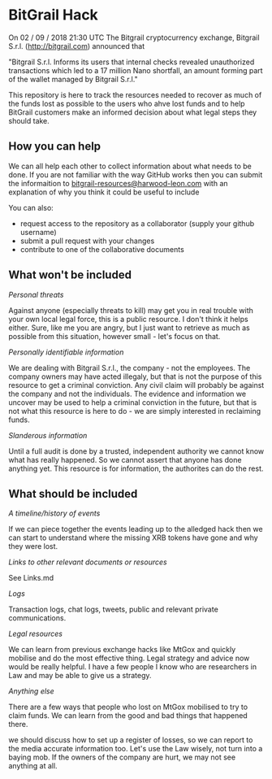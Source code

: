 # BitGrail Hack

On 02 / 09 / 2018 21:30 UTC The Bitgrail cryptocurrency exchange, Bitgrail S.r.l. (http://bitgrail.com) announced that  

"Bitgrail S.r.l. Informs its users that internal checks revealed unauthorized transactions which led to a 17 million Nano shortfall, an amount forming part of the wallet managed by Bitgrail S.r.l."

This repository is here to track the resources needed to recover as much of the funds lost as possible to the users who ahve lost funds and to help BitGrail customers make an informed decision about what legal steps they should take.

## How you can help

We can all help each other to collect information about what needs to be done. If you are not familiar with the way GitHub works then you can submit the informaition to bitgrail-resources@harwood-leon.com with an explanation of why you think it could be useful to include

You can also:

- request access to the repository as a collaborator (supply your github username)
- submit a pull request with your changes
- contribute to one of the collaborative documents

## What won't be included

_Personal threats_ 

Against anyone (especially threats to kill) may get you in real trouble with your own local legal force, this is a public resource. I don't think it helps either. Sure, like me you are angry, but I just want to retrieve as much as possible from this situation, however small - let's focus on that. 

_Personally identifiable information_

We are dealing with Bitgrail S.r.l., the company - not the employees. The company owners may have acted illegaly, but that is not the purpose of this resource to get a criminal conviction. Any civil claim will probably be against the company and not the individuals. The evidence and information we uncover may be used to help a criminal conviction in the future, but that is not what this resource is here to do - we are simply interested in reclaiming funds.

_Slanderous information_

Until a full audit is done by a trusted, independent authority we cannot know what has really happened. So we cannot assert that anyone has done anything yet. This resource is for information, the authorites can do the rest.

## What should be included

_A timeline/history of events_ 

If we can piece together the events leading up to the alledged hack then we can start to understand where the missing XRB tokens have gone and why they were lost.

_Links to other relevant documents or resources_

See Links.md

_Logs_

Transaction logs, chat logs, tweets, public and relevant private communications. 

_Legal resources_

We can learn from previous exchange hacks like MtGox and quickly mobilise and do the most effective thing. Legal strategy and advice now would be really helpful. I have a few people I know who are researchers in Law and may be able to give us a strategy. 

_Anything else_

There are a few ways that people who lost on MtGox mobilised to try to claim funds. We can learn from the good and bad things that happened there.

we should discuss how to set up a register of losses, so we can report to the media accurate information too. Let's use the Law wisely, not turn into a baying mob. If the owners of the company are hurt, we may not see anything at all.
